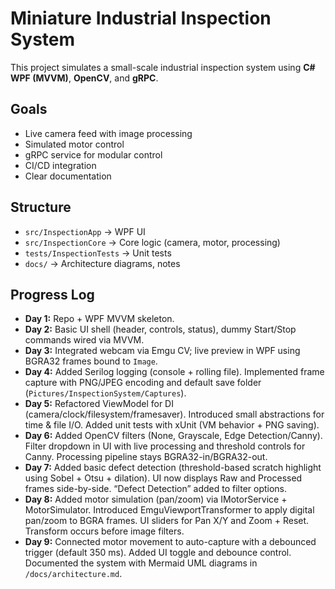 ﻿
# Miniature Industrial Inspection System

This project simulates a small-scale industrial inspection system using **C# WPF (MVVM)**, **OpenCV**, and **gRPC**.

## Goals
- Live camera feed with image processing
- Simulated motor control
- gRPC service for modular control
- CI/CD integration
- Clear documentation

## Structure
- `src/InspectionApp` → WPF UI
- `src/InspectionCore` → Core logic (camera, motor, processing)
- `tests/InspectionTests` → Unit tests
- `docs/` → Architecture diagrams, notes


## Progress Log
- **Day 1:** Repo + WPF MVVM skeleton.
- **Day 2:** Basic UI shell (header, controls, status), dummy Start/Stop commands wired via MVVM.
- **Day 3:** Integrated webcam via Emgu CV; live preview in WPF using BGRA32 frames bound to `Image`.
- **Day 4:** Added Serilog logging (console + rolling file). Implemented frame capture with PNG/JPEG encoding and default save folder (`Pictures/InspectionSystem/Captures`).
- **Day 5:** Refactored ViewModel for DI (camera/clock/filesystem/framesaver). Introduced small abstractions for time & file I/O. Added unit tests with xUnit (VM behavior + PNG saving).
- **Day 6:** Added OpenCV filters (None, Grayscale, Edge Detection/Canny). Filter dropdown in UI with live processing and threshold controls for Canny. Processing pipeline stays BGRA32-in/BGRA32-out.
- **Day 7:** Added basic defect detection (threshold-based scratch highlight using Sobel + Otsu + dilation). UI now displays Raw and Processed frames side-by-side. “Defect Detection” added to filter options.
- **Day 8:** Added motor simulation (pan/zoom) via IMotorService + MotorSimulator. Introduced EmguViewportTransformer to apply digital pan/zoom to BGRA frames. UI sliders for Pan X/Y and Zoom + Reset. Transform occurs before image filters.
- **Day 9:** Connected motor movement to auto-capture with a debounced trigger (default 350 ms). Added UI toggle and debounce control. Documented the system with Mermaid UML diagrams in `/docs/architecture.md`.

